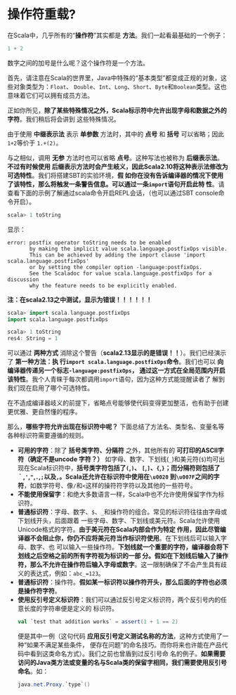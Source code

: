 操作符重载?
===================================================================================
在Scala中，几乎所有的“**操作符**”其实都是 **方法**。我们一起看最基础的一个例子：
```scala
1 + 2
```
数字之间的加号是什么呢？这个操作符是一个方法。

首先，请注意在Scala的世界里，Java中特殊的“基本类型”都变成正规的对象，这些对象类型为：`Float`、
`Double`、`Int`、`Long`、`Short`、`Byte`和`Boolean`类型。这也意味着它们可以拥有成员方法。

正如你所见，**除了某些特殊情况之外，Scala标示符中允许出现字母和数据之外的字符**。我们稍后将会讲到
这些特殊情况。

由于使用 **中缀表示法** 表示 **单参数** 方法时，其中的 **点号** 和 **括号** 可以省略；因此`1+2`等价于
`1.+(2)`。

与之相似，调用 **无参** 方法时也可以省略 **点号**。这种写法也被称为 **后缀表示法**。**不过有时候使用
后缀表示方法时会产生岐义，因此Scala2.10将这种表示法修改为可选特性**。我们将搭建SBT的实验环境，**假
如你在没有告诉编译器的情况下使用了该特性，那么将触发一条警告信息。可以通过一条`import`语句开启此特
性**。请查看下面的示例了解通过scala命令开启REPL会话，（也可以通过SBT console命令开启）。
```scala
scala> 1 toString
```
显示：
```
error: postfix operator toString needs to be enabled
       by making the implicit value scala.language.postfixOps visible.
       This can be achieved by adding the import clause 'import scala.language.postfixOps'
       or by setting the compiler option -language:postfixOps.
       See the Scaladoc for value scala.language.postfixOps for a discussion
       why the feature needs to be explicitly enabled.
```
**注：在scala2.13之中测试，显示为错误！！！！！！**

```scala
scala> import scala.language.postfixOps
import scala.language.postfixOps

scala> 1 toString
res4: String = 1
```
可以通过 **两种方式** 消除这个警告（**scala2.13显示的是错误！！**）。我们已经演示了 **第一种方法：执
行`import scala.language.postfixOps`命令**。我们也可以 **向编译器传递另一个标志`-language:postfixOps`，
通过这一方式在全局范围内开启该特性**。我个人青睐于每次都调用`import`语句，因为这种方式能提醒读者了
解到我们现在启用了哪个可选特性。

在不造成编译器岐义的前提下，省略点号能够使代码变得更加整洁，也有助于创建更优雅、更自然懂的程序。

那么，**哪些字符允许出现在标识符中呢？** 下面总结了方法名、类型名、变量名等各种标识符需要遵循的规则。
+ **可用的字符**：除了 **括号类字符、分隔符** 之外，其他所有的 **可打印的ASCII字符（确定不是uncode
字符？）** 如字母、数字、下划线(`_`)和美元符(`$`)均可出现在Scala标识符中，**括号类字符包括了`(`,`)`、
`[`,`]`、`{`,`}`；而分隔符则包括了`｀`,`'`,`"`,`.`,`;`以及`,`。Scala还允许在标识符中使用在`\u0020`
到`\u007F`之间的字符**，如数学符号、像`/`和`<`这样的操符符字符以及其他的一些符号。
+ **不能使用保留字**：和绝大多数语言一样，Scala中也不允许使用保留字作为标识符。
+ **普通标识符**：字母、数字、`$`、`_`和操作符的组合。常见的标识符往往由字母或下划线开头，后面跟着
一些字母、数字、下划线或美元符。Scala允许使用Unicode格式的字符。**由于美元符在Scala内部会作为特定
作用，因此尽管编译器不会阻止你，你仍不应将美元符当作标识符使用**。在下划线后可以输入字母、数字、也
可以输入一些操作符。**下划线就一个重要的字符，编译器会将下划线之后空格之前的所有字符视为标识的一部
分。假如在下划线后输入了操作符，那么不允许在操作符后输入字母或数字**。这一限制确保了不会产生具有歧
义的表达式，例如：`abc_=123`。
+ **普通标识符**：操作符。**假如某一标识符以操作符开头，那么后面的字符也必须是操作符字符**。
+ **使用反引号定义标识符**：我们可以通过反引号定义标识符，两个反引号内的任意长度的字符串便是定义的
标识符。
    ```scala
    val `test that addition works` = assert(1 + 1 == 2)
    ```
    便是其中一例（这句代码 **应用反引号定义测试名称的方法**，这种方式使用了一种“如果不满足某些条件，
    便存在问题”的命名技巧。而你将来也许能在产品代码中看到这类命名方式）。我们之前也曾盾到过反引号命
    名的例子。**如果需要访问的Java类方法或变量的名与Scala类的保留字相同，我们需要使用反引号命名**。如：
    ```java
    java.net.Proxy.`type`()
    ```




